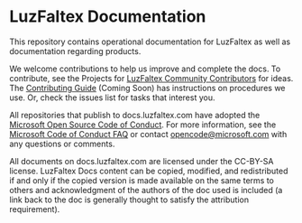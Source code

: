 # LuzFaltex Documentation
This repository contains operational documentation for LuzFaltex as well as documentation regarding products.

We welcome contributions to help us improve and complete the docs. To contribute, see the Projects for [LuzFaltex Community Contributors](https://github.com/LuzFaltex/docs/projects/1) for ideas. The [Contributing Guide](#) (Coming Soon) has instructions on procedures we use. Or, check the issues list for tasks that interest you.

All repositories that publish to docs.luzfaltex.com have adopted the [Microsoft Open Source Code of Conduct](https://opensource.microsoft.com/codeofconduct/). For more information, see the [Microsoft Code of Conduct FAQ](https://opensource.microsoft.com/codeofconduct/faq/) or contact [opencode@microsoft.com](mailto:opencode@microsoft.com) with any questions or comments.

All documents on docs.luzfaltex.com are licensed under the CC-BY-SA license. LuzFaltex Docs content can be copied, modified, and redistributed if and only if the copied version is made available on the same terms to others and acknowledgment of the authors of the doc used is included (a link back to the doc is generally thought to satisfy the attribution requirement).
